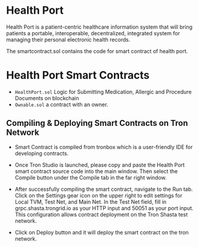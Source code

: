 # Health Port 

Health Port is a patient-centric healthcare information system that will bring patients a portable, interoperable, decentralized, integrated system for managing their personal electronic health records.

The smartcontract.sol contains the code for smart contract of health port.

# Health Port Smart Contracts
* `HealthPort.sol` Logic for Submitting Medication, Allergic and Procedure Documents on blockchain
* `Ownable.sol` a contract with an owner.

## Compiling & Deploying Smart Contracts on Tron Network
* Smart Contract is compiled from tronbox which is a user-friendly IDE for developing contracts.
* Once Tron Studio is launched, please copy and paste the Health Port smart contract source code into the main window. Then select the Compile button under the Compile tab in the far right window.

* After successfully compiling the smart contract, navigate to the Run tab. Click on the Settings gear icon on the upper right to edit settings for Local TVM, Test Net, and Main Net. In the Test Net field, fill in grpc.shasta.trongrid.io as your HTTP input and 50051 as your port input. This configuration allows contract deployment on the Tron Shasta test network.
* Click on Deploy button and it will deploy the smart contract on the tron network.
